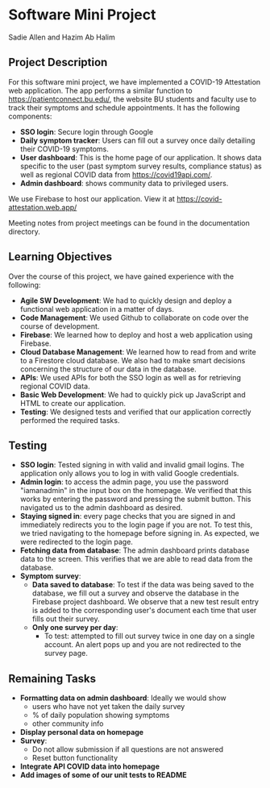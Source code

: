 # Software Mini Project
Sadie Allen and Hazim Ab Halim

## Project Description

For this software mini project, we have implemented a COVID-19 Attestation web application. The app performs a similar function to https://patientconnect.bu.edu/, the website BU students and faculty use to track their symptoms and schedule appointments. It has the following components: 

* **SSO login**: Secure login through Google
* **Daily symptom tracker**: Users can fill out a survey once daily detailing their COVID-19 symptoms.
* **User dashboard**: This is the home page of our application. It shows data specific to the user (past symptom survey results, compliance status) as well as regional COVID data from https://covid19api.com/.
* **Admin dashboard**: shows community data to privileged users. 

We use Firebase to host our application. View it at https://covid-attestation.web.app/

Meeting notes from project meetings can be found in the documentation directory.

## Learning Objectives
Over the course of this project, we have gained experience with the following: 
* **Agile SW Development**: We had to quickly design and deploy a functional web application in a matter of days.
* **Code Management**: We used Github to collaborate on code over the course of development.
* **Firebase**: We learned how to deploy and host a web application using Firebase. 
* **Cloud Database Management**: We learned how to read from and write to a Firestore cloud database. We also had to make smart decisions concerning the structure of our data in the database.
* **APIs**: We used APIs for both the SSO login as well as for retrieving regional COVID data.
* **Basic Web Development**: We had to quickly pick up JavaScript and HTML to create our application. 
* **Testing**: We designed tests and verified that our application correctly performed the required tasks. 

## Testing
* **SSO login**: Tested signing in with valid and invalid gmail logins. The application only allows you to log in with valid Google credentials.
* **Admin login**: to access the admin page, you use the password "iamanadmin" in the input box on the homepage. We verified that this works by entering the password and pressing the submit button. This navigated us to the admin dashboard as desired. 
* **Staying signed in**: every page checks that you are signed in and immediately redirects you to the login page if you are not. To test this, we tried navigating to the homepage before signing in. As expected, we were redirected to the login page.  
* **Fetching data from database**: The admin dashboard prints database data to the screen. This verifies that we are able to read data from the database. 
* **Symptom survey**:
    * **Data saved to database**: To test if the data was being saved to the database, we fill out a survey and observe the database in the Firebase project dashboard. We observe that a new test result entry is added to the corresponding user's document each time that user fills out their survey. 
    * **Only one survey per day**:
        * To test: attempted to fill out survey twice in one day on a single account. An alert pops up and you are not redirected to the survey page. 

## Remaining Tasks
* **Formatting data on admin dashboard**: Ideally we would show 
    * users who have not yet taken the daily survey
    * % of daily population showing symptoms
    * other community info
* **Display personal data on homepage**
* **Survey**:
    * Do not allow submission if all questions are not answered
    * Reset button functionality
* **Integrate API COVID data into homepage**
* **Add images of some of our unit tests to README**